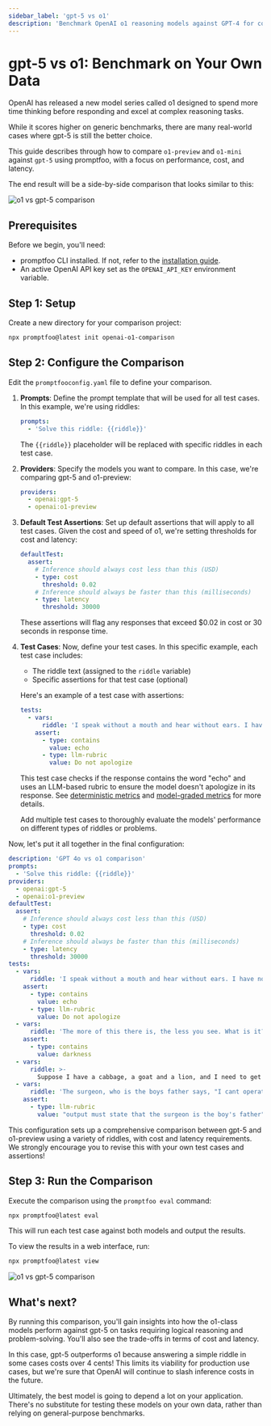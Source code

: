 ```yaml
---
sidebar_label: 'gpt-5 vs o1'
description: 'Benchmark OpenAI o1 reasoning models against GPT-4 for cost, latency, and accuracy to optimize model selection decisions'
---
```


# gpt-5 vs o1: Benchmark on Your Own Data

OpenAI has released a new model series called o1 designed to spend more time thinking before responding and excel at complex reasoning tasks.

While it scores higher on generic benchmarks, there are many real-world cases where gpt-5 is still the better choice.

This guide describes through how to compare `o1-preview` and `o1-mini` against `gpt-5` using promptfoo, with a focus on performance, cost, and latency.

The end result will be a side-by-side comparison that looks similar to this:

![o1 vs gpt-5 comparison](/img/docs/o1-vs-gpt.png)

## Prerequisites

Before we begin, you'll need:

- promptfoo CLI installed. If not, refer to the [installation guide](/docs/installation).
- An active OpenAI API key set as the `OPENAI_API_KEY` environment variable.

## Step 1: Setup

Create a new directory for your comparison project:

```sh
npx promptfoo@latest init openai-o1-comparison
```

## Step 2: Configure the Comparison

Edit the `promptfooconfig.yaml` file to define your comparison.

1. **Prompts**:
   Define the prompt template that will be used for all test cases. In this example, we're using riddles:

   ```yaml
   prompts:
     - 'Solve this riddle: {{riddle}}'
   ```

   The `{{riddle}}` placeholder will be replaced with specific riddles in each test case.

1. **Providers**:
   Specify the models you want to compare. In this case, we're comparing gpt-5 and o1-preview:

   ```yaml
   providers:
     - openai:gpt-5
     - openai:o1-preview
   ```

1. **Default Test Assertions**:
   Set up default assertions that will apply to all test cases. Given the cost and speed of o1, we're setting thresholds for cost and latency:

   ```yaml
   defaultTest:
     assert:
       # Inference should always cost less than this (USD)
       - type: cost
         threshold: 0.02
       # Inference should always be faster than this (milliseconds)
       - type: latency
         threshold: 30000
   ```

   These assertions will flag any responses that exceed $0.02 in cost or 30 seconds in response time.

1. **Test Cases**:
   Now, define your test cases. In this specific example, each test case includes:
   - The riddle text (assigned to the `riddle` variable)
   - Specific assertions for that test case (optional)

   Here's an example of a test case with assertions:

   ```yaml
   tests:
     - vars:
         riddle: 'I speak without a mouth and hear without ears. I have no body, but I come alive with wind. What am I?'
       assert:
         - type: contains
           value: echo
         - type: llm-rubric
           value: Do not apologize
   ```

   This test case checks if the response contains the word "echo" and uses an LLM-based rubric to ensure the model doesn't apologize in its response. See [deterministic metrics](/docs/configuration/expected-outputs/deterministic/) and [model-graded metrics](/docs/configuration/expected-outputs/model-graded/) for more details.

   Add multiple test cases to thoroughly evaluate the models' performance on different types of riddles or problems.

Now, let's put it all together in the final configuration:

```yaml title="promptfooconfig.yaml"
description: 'GPT 4o vs o1 comparison'
prompts:
  - 'Solve this riddle: {{riddle}}'
providers:
  - openai:gpt-5
  - openai:o1-preview
defaultTest:
  assert:
    # Inference should always cost less than this (USD)
    - type: cost
      threshold: 0.02
    # Inference should always be faster than this (milliseconds)
    - type: latency
      threshold: 30000
tests:
  - vars:
      riddle: 'I speak without a mouth and hear without ears. I have no body, but I come alive with wind. What am I?'
    assert:
      - type: contains
        value: echo
      - type: llm-rubric
        value: Do not apologize
  - vars:
      riddle: 'The more of this there is, the less you see. What is it?'
    assert:
      - type: contains
        value: darkness
  - vars:
      riddle: >-
        Suppose I have a cabbage, a goat and a lion, and I need to get them across a river. I have a boat that can only carry myself and a single other item. I am not allowed to leave the cabbage and lion alone together, and I am not allowed to leave the lion and goat alone together. How can I safely get all three across?
  - vars:
      riddle: 'The surgeon, who is the boys father says, "I cant operate on this boy, hes my son!" Who is the surgeon to the boy?'
    assert:
      - type: llm-rubric
        value: "output must state that the surgeon is the boy's father"
```

This configuration sets up a comprehensive comparison between gpt-5 and o1-preview using a variety of riddles, with cost and latency requirements. We strongly encourage you to revise this with your own test cases and assertions!

## Step 3: Run the Comparison

Execute the comparison using the `promptfoo eval` command:

```sh
npx promptfoo@latest eval
```

This will run each test case against both models and output the results.

To view the results in a web interface, run:

```sh
npx promptfoo@latest view
```

![o1 vs gpt-5 comparison](/img/docs/o1-vs-gpt.png)

## What's next?

By running this comparison, you'll gain insights into how the o1-class models perform against gpt-5 on tasks requiring logical reasoning and problem-solving. You'll also see the trade-offs in terms of cost and latency.

In this case, gpt-5 outperforms o1 because answering a simple riddle in some cases costs over 4 cents! This limits its viability for production use cases, but we're sure that OpenAI will continue to slash inference costs in the future.

Ultimately, the best model is going to depend a lot on your application. There's no substitute for testing these models on your own data, rather than relying on general-purpose benchmarks.
